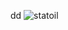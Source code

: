 dd
![statoil](https://user-images.githubusercontent.com/74644453/163710270-08bc7904-987e-44a3-9e62-f385119c8780.png)
